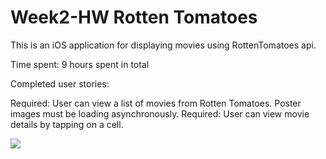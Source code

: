 Week2-HW Rotten Tomatoes
========

This is an iOS application for displaying movies using RottenTomatoes api.

Time spent: 9 hours spent in total 


Completed user stories:

Required: User can view a list of movies from Rotten Tomatoes. Poster images must be loading asynchronously.
Required: User can view movie details by tapping on a cell.


<img src="https://github.com/sdatla/Week2-HW/blob/master/hw2.gif"></img>
